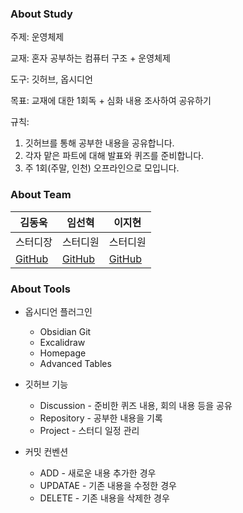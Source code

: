 ### About Study

주제: 운영체제

교재: 혼자 공부하는 컴퓨터 구조 + 운영체제

도구: 깃허브, 옵시디언

목표: 교재에 대한 1회독 + 심화 내용 조사하여 공유하기

규칙:
1. 깃허브를 통해 공부한 내용을 공유합니다.
2. 각자 맡은 파트에 대해 발표와 퀴즈를 준비합니다.
3. 주 1회(주말, 인천) 오프라인으로 모입니다.

### About Team

| 김동욱     | 임선혁     | 이지현   |
| ---------- | ---------- | -------- |
| 스터디장   | 스터디원   | 스터디원 |
| [GitHub]() | [GitHub]() | [GitHub](https://github.com/Sleepingoff)         |


### About Tools

- 옵시디언 플러그인
	- Obsidian Git
	- Excalidraw
	- Homepage
	- Advanced Tables

- 깃허브 기능
	- Discussion - 준비한 퀴즈 내용, 회의 내용 등을 공유
	- Repository - 공부한 내용을 기록
	- Project - 스터디 일정 관리

- 커밋 컨벤션
	- ADD - 새로운 내용 추가한 경우
	- UPDATAE - 기존 내용을 수정한 경우
	- DELETE - 기존 내용을 삭제한 경우